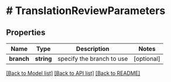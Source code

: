 # # TranslationReviewParameters

## Properties

Name | Type | Description | Notes
------------ | ------------- | ------------- | -------------
**branch** | **string** | specify the branch to use | [optional] 

[[Back to Model list]](../../README.md#documentation-for-models) [[Back to API list]](../../README.md#documentation-for-api-endpoints) [[Back to README]](../../README.md)


